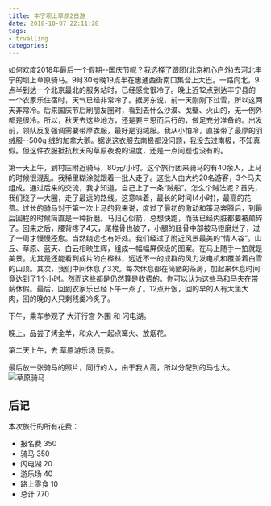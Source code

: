 ```yaml
---
title: 丰宁坝上草原2日游
date: 2018-10-07 22:11:28
tags:
- trvalling
categories:
---
```


如何欢度2018年最后一个假期--国庆节呢？我选择了跟团(北京初心户外)去河北丰宁的坝上草原骑马。9月30号晚19点半在惠通西街南口集合上大巴。一路向北，9点半到达一个北京最北的服务站时，已经感觉很冷了。晚上近12点到达丰宁县的一个农家乐住宿时，天气已经非常冷了。据房东说，前一天刚刚下过雪，所以这两天非常冷。后来国庆节后刷朋友圈时，看到去什么沙漠、戈壁、火山的，无一例外都是很冷。所以，秋天去这些地方，还是要三思而后行的，做足充分准备的。出发前，领队反复强调需要带厚衣服，最好是羽绒服。我从小怕冷，直接带了最厚的羽绒服--500g 绒的加拿大鹅。据说这衣服去南极都没问题，我没去过南极，不知真假。但这件衣服抵抗秋天的草原夜晚的温度，还是一点问题也没有的。

<!-- more -->

第一天上午，到村庄附近骑马，80元/小时。这个旅行团来骑马的有40余人，上马的时候很混乱。我稀里糊涂就跟着一批人走了。这批人由大约20名游客，3个马夫组成。通过后来的交流，我才知道，自己上了一条“贼船”。怎么个贼法呢？首先，我们绕了一大圈，走了最远的路线。这意味着，最长的时间(4小时)，最高的花费。过长的骑马对于第一次上马的我来说，度过了最初的激动和策马奔腾后，到最后回程的时候简直是一种折磨。马归心似箭，总想快跑，而我已经内脏都要被颠碎了。回来之后，腰背疼了4天，尾椎骨也破了，小腿的胫骨中部被马镫磨烂了，过了一周才慢慢痊愈。当然绕远也有好处。我们经过了附近风景最美的“情人谷”。山丘、草原、蓝天、白云相映生辉，组成一幅幅屏保级的图案。在马上随手一拍就是美景。尤其是还能看到成片的白桦林，远近不一的成群的风力发电机和覆盖着白雪的山顶。其次，我们中间休息了3次。每次休息都在简陋的茶房，加起来休息时间竟达到了1个小时。然而这些都是仍然算是收费的。你可以认为这些马和马夫在带薪休假。最后，回到农家乐已经下午一点了。12点开饭，回的早的人有大鱼大肉，回的晚的人只剩残羹冷炙了。

下午，乘车参观了 大汗行宫 外围 和 闪电湖。

晚上，品尝了烤全羊，和众人一起点篝火、放烟花。

第二天上午，去 草原游乐场 玩耍。

最后放一张骑马的照片，同行的人，由于我人高，所以分配到的马也大。
![草原骑马](/images/riding.jpg)


## 后记

本次旅行的所有花费：
- 报名费 350
- 骑马 350
- 闪电湖 20
- 游乐场 40
- 路上零食 10
- 总计 770